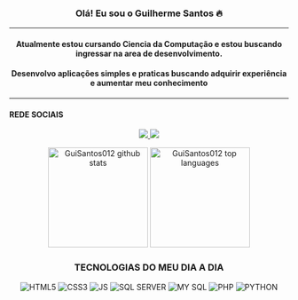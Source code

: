 <h3 align="center"> Olá! Eu sou o Guilherme Santos 🔥 </h3>
<hr>
<div align="center">
<h4>Atualmente estou cursando Ciencia da Computação e estou buscando ingressar na area de desenvolvimento.</h4>
<h4>Desenvolvo aplicações simples e praticas buscando adquirir experiência e aumentar meu conhecimento</h4>
</div>
<hr>
<h4>REDE SOCIAIS</h4>
<p align="center">
<a href="https://www.linkedin.com/in/guilherme-santos-barros-b1a170245/">
  <img src="https://img.shields.io/badge/LinkedIn-0077B5?style=for-the-badge&logo=linkedin&logoColor=white">
</a>
  <a href="https://www.instagram.com/gui_santosb/">
    <img src="https://img.shields.io/badge/Instagram-E4405F?style=for-the-badge&logo=instagram&logoColor=white">
  </a>
</p>

<p align="center">
<img src="https://github-readme-stats.vercel.app/api?username=GuiSantos012&show_icons=true&theme=dark&include_all_commits=true&count_private=true" alt="GuiSantos012 github stats" height="180em" />
<img src="https://github-readme-stats.vercel.app/api/top-langs/?username=GuiSantos012&layout=donut&langs_count=20&theme=dark" alt="GuiSantos012 top languages" height="180em" />
</p>

<h3 align="center">TECNOLOGIAS DO MEU DIA A DIA</h3>
<p align="center">
<img alt="HTML5" src="https://img.shields.io/badge/HTML5-E34F26?style=for-the-badge&logo=html5&logoColor=white"> <img alt="CSS3" src="https://img.shields.io/badge/CSS3-1572B6?style=for-the-badge&logo=css3&logoColor=white"> <img alt="JS" src="https://img.shields.io/badge/JavaScript-323330?style=for-the-badge&logo=javascript&logoColor=F7DF1E"> <img alt="SQL SERVER" src="https://img.shields.io/badge/Microsoft_SQL_Server-CC2927?style=for-the-badge&logo=microsoft-sql-server&logoColor=white"> <img alt="MY SQL" src="https://img.shields.io/badge/MySQL-005C84?style=for-the-badge&logo=mysql&logoColor=white"> <img alt="PHP" src="https://img.shields.io/badge/PHP-777BB4?style=for-the-badge&logo=php&logoColor=white"> <img alt="PYTHON" src="https://img.shields.io/badge/Python-14354C?style=for-the-badge&logo=python&logoColor=white">
</p>
